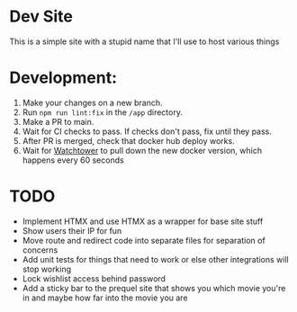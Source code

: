 # Dev Site
This is a simple site with a stupid name that I'll use to host various things

# Development:
1. Make your changes on a new branch.
2. Run `npm run lint:fix` in the `/app` directory.
3. Make a PR to main.
4. Wait for CI checks to pass. If checks don't pass, fix until they pass.
5. After PR is merged, check that docker hub deploy works.
6. Wait for [Watchtower](https://containrrr.dev/watchtower) to pull down the new docker version, which happens every 60 seconds

# TODO
- Implement HTMX and use HTMX as a wrapper for base site stuff
- Show users their IP for fun
- Move route and redirect code into separate files for separation of concerns
- Add unit tests for things that need to work or else other integrations will stop working
- Lock wishlist access behind password
- Add a sticky bar to the prequel site that shows you which movie you're in and maybe how far into the movie you are
